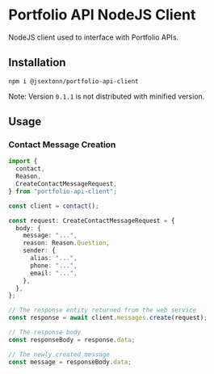 # Portfolio API NodeJS Client

NodeJS client used to interface with Portfolio APIs.

## Installation

`npm i @jsextonn/portfolio-api-client`

Note: Version `0.1.1` is not distributed with minified version.

## Usage

### Contact Message Creation

```ts
import {
  contact,
  Reason,
  CreateContactMessageRequest,
} from "portfolio-api-client";

const client = contact();

const request: CreateContactMessageRequest = {
  body: {
    message: "...",
    reason: Reason.Question,
    sender: {
      alias: "...",
      phone: "...",
      email: "...",
    },
  },
};

// The response entity returned from the web service
const response = await client.messages.create(request);

// The response body
const responseBody = response.data;

// The newly created message
const message = responseBody.data;
```
